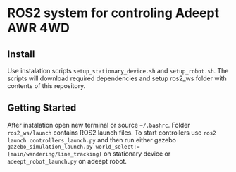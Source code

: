 # ROS2 system for controling Adeept AWR 4WD



## Install
Use instalation scripts `setup_stationary_device.sh` and `setup_robot.sh`. The scripts will download required dependencies and setup ros2_ws folder with contents of this repository.

## Getting Started
After instalation open new terminal or source `~/.bashrc`. Folder `ros2_ws/launch` contains ROS2 launch files. To start controllers use `ros2 launch controllers_launch.py` and then run either gazebo `gazebo_simulation_launch.py world_select:=[main/wandering/line_tracking]` on stationary device or `adeept_robot_launch.py` on adeept robot.